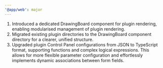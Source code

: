 ```yaml
---
'@app/web': major
---
```


1. Introduced a dedicated DrawingBoard component for plugin rendering, enabling modularised management of plugin rendering.
2. Migrated existing plugin directories to the DrawingBoard component directory for a clearer, unified structure.
3. Upgraded plugin Control Panel configurations from JSON to TypeScript format, supporting functions and complex logical expressions. This allows for more flexible parameter configuration and effortlessly implements dynamic associations between form fields.
